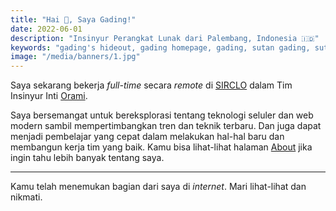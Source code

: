 ```yaml
---
title: "Hai 👋, Saya Gading!"
date: 2022-06-01
description: "Insinyur Perangkat Lunak dari Palembang, Indonesia 🇮🇩"
keywords: "gading's hideout, gading homepage, gading, sutan gading, sutan gading fadhillah nasution, sutan, sutanlab, gading.dev, gading dev, persembunyian gading, website gading"
image: "/media/banners/1.jpg"
---
```


Saya sekarang bekerja *full-time* secara *remote* di [SIRCLO](https://sirclo.com) dalam Tim Insinyur Inti [Orami](https://orami.co.id).

Saya bersemangat untuk bereksplorasi tentang teknologi seluler dan web modern sambil mempertimbangkan tren dan teknik terbaru. Dan juga dapat menjadi pembelajar yang cepat dalam melakukan hal-hal baru dan membangun kerja tim yang baik. Kamu bisa lihat-lihat halaman [About](/about) jika ingin tahu lebih banyak tentang saya.

---

Kamu telah menemukan bagian dari saya di *internet*. Mari lihat-lihat dan nikmati.
